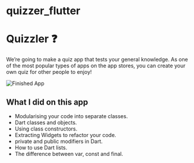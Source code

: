 # quizzer_flutter

# Quizzler ❓

We’re going to make a quiz app that tests your general knowledge.
As one of the most popular types of apps on the app stores,
you can create your own quiz for other people to enjoy!

![Finished App](https://github.com/londonappbrewery/Images/blob/master/quizzler-demo.gif)

## What I did on this app

- Modularising your code into separate classes.
- Dart classes and objects.
- Using class constructors.
- Extracting Widgets to refactor your code.
- private and public modifiers in Dart.
- How to use Dart lists.
- The difference between var, const and final.
